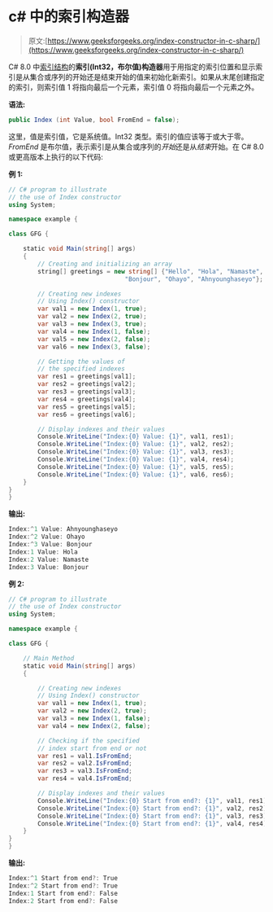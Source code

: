 # c# 中的索引构造器

> 原文:[https://www.geeksforgeeks.org/index-constructor-in-c-sharp/](https://www.geeksforgeeks.org/index-constructor-in-c-sharp/)

C# 8.0 中[索引结构](https://www.geeksforgeeks.org/index-struct-in-c-sharp-8-0/)的**索引(Int32，布尔值)构造器**用于用指定的索引位置和显示索引是从集合或序列的开始还是结束开始的值来初始化新索引。如果从末尾创建指定的索引，则索引值 1 将指向最后一个元素，索引值 0 将指向最后一个元素之外。

**语法:**

```cs
public Index (int Value, bool FromEnd = false);
```

这里，值是索引值，它是系统值。Int32 类型。索引的值应该等于或大于零。 *FromEnd* 是布尔值，表示索引是从集合或序列的*开始*还是从*结束*开始。在 C# 8.0 或更高版本上执行的以下代码:

**例 1:**

```cs
// C# program to illustrate
// the use of Index constructor
using System;

namespace example {

class GFG {

    static void Main(string[] args)
    {
        // Creating and initializing an array
        string[] greetings = new string[] {"Hello", "Hola", "Namaste", 
                                "Bonjour", "Ohayo", "Ahnyounghaseyo"};

        // Creating new indexes
        // Using Index() constructor
        var val1 = new Index(1, true);
        var val2 = new Index(2, true);
        var val3 = new Index(3, true);
        var val4 = new Index(1, false);
        var val5 = new Index(2, false);
        var val6 = new Index(3, false);

        // Getting the values of 
        // the specified indexes
        var res1 = greetings[val1];
        var res2 = greetings[val2];
        var res3 = greetings[val3];
        var res4 = greetings[val4];
        var res5 = greetings[val5];
        var res6 = greetings[val6];

        // Display indexes and their values
        Console.WriteLine("Index:{0} Value: {1}", val1, res1);
        Console.WriteLine("Index:{0} Value: {1}", val2, res2);
        Console.WriteLine("Index:{0} Value: {1}", val3, res3);
        Console.WriteLine("Index:{0} Value: {1}", val4, res4);
        Console.WriteLine("Index:{0} Value: {1}", val5, res5);
        Console.WriteLine("Index:{0} Value: {1}", val6, res6);
    }
}
}
```

**输出:**

```cs
Index:^1 Value: Ahnyounghaseyo
Index:^2 Value: Ohayo
Index:^3 Value: Bonjour
Index:1 Value: Hola
Index:2 Value: Namaste
Index:3 Value: Bonjour

```

**例 2:**

```cs
// C# program to illustrate 
// the use of Index constructor
using System;

namespace example {

class GFG {

    // Main Method
    static void Main(string[] args)
    {

        // Creating new indexes
        // Using Index() constructor
        var val1 = new Index(1, true);
        var val2 = new Index(2, true);
        var val3 = new Index(1, false);
        var val4 = new Index(2, false);

        // Checking if the specified 
        // index start from end or not
        var res1 = val1.IsFromEnd;
        var res2 = val2.IsFromEnd;
        var res3 = val3.IsFromEnd;
        var res4 = val4.IsFromEnd;

        // Display indexes and their values
        Console.WriteLine("Index:{0} Start from end?: {1}", val1, res1);
        Console.WriteLine("Index:{0} Start from end?: {1}", val2, res2);
        Console.WriteLine("Index:{0} Start from end?: {1}", val3, res3);
        Console.WriteLine("Index:{0} Start from end?: {1}", val4, res4);
    }
}
}
```

**输出:**

```cs
Index:^1 Start from end?: True
Index:^2 Start from end?: True
Index:1 Start from end?: False
Index:2 Start from end?: False

```